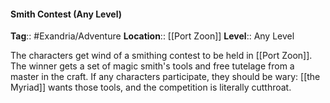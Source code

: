 #### Smith Contest (Any Level)
**Tag**:: #Exandria/Adventure
**Location**:: [[Port Zoon]]
**Level**:: Any Level

 The characters get wind of a smithing contest to be held in [[Port Zoon]]. The winner gets a set of magic smith's tools and free tutelage from a master in the craft. If any characters participate, they should be wary: [[the Myriad]] wants those tools, and the competition is literally cutthroat.
